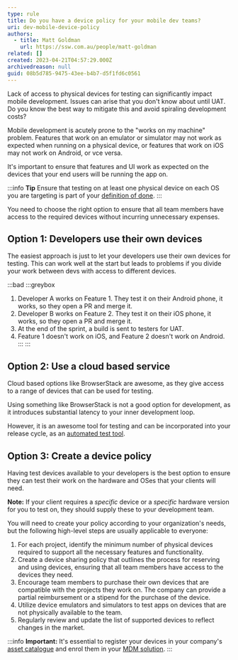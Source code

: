 ```yaml
---
type: rule
title: Do you have a device policy for your mobile dev teams?
uri: dev-mobile-device-policy
authors:
  - title: Matt Goldman
    url: https://ssw.com.au/people/matt-goldman
related: []
created: 2023-04-21T04:57:29.000Z
archivedreason: null
guid: 08b5d785-9475-43ee-b4b7-d5f1fd6c0561
---
```

Lack of access to physical devices for testing can significantly impact mobile development. Issues can arise that you don't know about until UAT. Do you know the best way to mitigate this and avoid spiraling development costs?

<!--endintro-->

Mobile development is acutely prone to the "works on my machine" problem. Features that work on an emulator or simulator may not work as expected when running on a physical device, or features that work on iOS may not work on Android, or vce versa.
    
It's important to ensure that features and UI work as expected on the devices that your end users will be running the app on.

:::info
**Tip** Ensure that testing on at least one physical device on each OS you are targeting is part of your [definition of done](https://ssw.com.au/rules/definition-of-done/).
:::


You need to choose the right option to ensure that all team members have access to the required devices without incurring unnecessary expenses.


## Option 1: Developers use their own devices

The easiest approach is just to let your developers use their own devices for testing. This can work well at the start but leads to problems if you divide your work between devs with access to different devices.

:::bad
:::greybox
1. Developer A works on Feature 1. They test it on their Android phone, it works, so they open a PR and merge it.
2. Developer B works on Feature 2. They test it on their iOS phone, it works, so they open a PR and merge it.
3. At the end of the sprint, a build is sent to testers for UAT.
4. Feature 1 doesn't work on iOS, and Feature 2 doesn't work on Android.
:::
:::

## Option 2: Use a cloud based service

Cloud based options like BrowserStack are awesome, as they give access to a range of devices that can be used for testing.
    
Using something like BrowserStack is not a good option for development, as it introduces substantial latency to your inner development loop.
    
However, it is an awesome tool for testing and can be incorporated into your release cycle, as an [automated test tool](https://www.browserstack.com/app-automate).

## Option 3: Create a device policy

Having test devices available to your developers is the best option to ensure they can test their work on the hardware and OSes that your clients will need.

**Note:** If your client requires a _specific_ device or a _specific_ hardware version for you to test on, they should supply these to your development team.

You will need to create your policy according to your organization's needs, but the following high-level steps are usually applicable to everyone:

1. For each project, identify the minimum number of physical devices required to support all the necessary features and functionality.
2. Create a device sharing policy that outlines the process for reserving and using devices, ensuring that all team members have access to the devices they need.
3. Encourage team members to purchase their own devices that are compatible with the projects they work on. The company can provide a partial reimbursement or a stipend for the purchase of the device.
4. Utilize device emulators and simulators to test apps on devices that are not physically available to the team.
5. Regularly review and update the list of supported devices to reflect changes in the market.

:::info
**Important:** It's essential to register your devices in your company's [asset catalogue](https://ssw.com.au/rules/label-your-assets) and enrol them in your [MDM solution](https://ssw.com.au/rules/implementing-intune).
:::